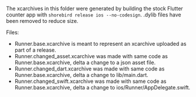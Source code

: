 The xcarchives in this folder were generated by building the stock Flutter counter app with `shorebird release ios --no-codesign`. .dylib files have been removed to reduce size.

Files:

- Runner.base.xcarchive is meant to represent an xcarchive uploaded as part of a release.
- Runner.changed_asset.xcarchive was made with same code as Runner.base.xcarchive, delta a change to a json asset file.
- Runner.changed_dart.xcarchive was made with same code as Runner.base.xcarchive, delta a change to lib/main.dart.
- Runner.changed_swift.xcarchive was made with same code as Runner.base.xcarchive, delta a change to ios/Runner/AppDelegate.swift.
